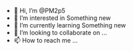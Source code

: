 - 👋 Hi, I’m @PM2p5
- 👀 I’m interested in Something new
- 🌱 I’m currently learning Something new
- 💞️ I’m looking to collaborate on ...
- 📫 How to reach me ...

<!---
PM2p5/PM2p5 is a ✨ special ✨ repository because its `README.md` (this file) appears on your GitHub profile.
You can click the Preview link to take a look at your changes.
--->
